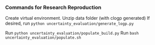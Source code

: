 ### Commands for Research Reproduction
Create virtual environment.
Unzip data folder (with clogp generated)
If desired, run `python uncertainty_evaluation/generate_logp.py`

Run `python uncertainty_evaluation/populate_build.py`
Run `bash uncertainty_evaluation/populate.sh`